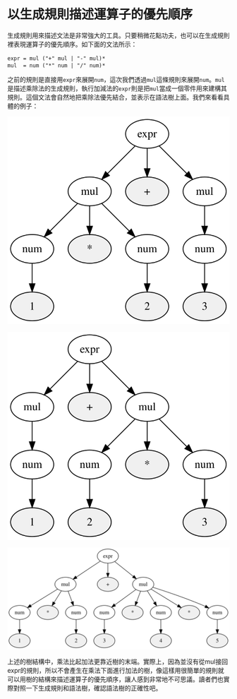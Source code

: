 # 以生成規則描述運算子的優先順序

生成規則用來描述文法是非常強大的工具。只要稍微花點功夫，也可以在生成規則裡表現運算子的優先順序。如下面的文法所示：

```text
expr = mul ("+" mul | "-" mul)*
mul  = num ("*" num | "/" num)*
```

之前的規則是直接用`expr`來展開`num`，這次我們透過`mul`這條規則來展開`num`。`mul`是描述乘除法的生成規則，執行加減法的`expr`則是把`mul`當成一個零件用來建構其規則。這個文法會自然地把乘除法優先結合，並表示在語法樹上面。我們來看看具體的例子：

![1\*2+3&#x7684;&#x8A9E;&#x6CD5;&#x6A39;](../../.gitbook/assets/index%20%2816%29.svg)

![1+2\*3&#x7684;&#x8A9E;&#x6CD5;&#x6A39;](../../.gitbook/assets/index%20%284%29.svg)

![1\*2+3\*4\*5&#x7684;&#x8A9E;&#x6CD5;&#x6A39;](../../.gitbook/assets/index.svg)

上述的樹結構中，乘法比起加法更靠近樹的末端。實際上，因為並沒有從mul接回expr的規則，所以不會產生在乘法下面進行加法的樹，像這樣用很簡單的規則就可以用樹的結構來描述運算子的優先順序，讓人感到非常地不可思議。讀者們也實際對照一下生成規則和語法樹，確認語法樹的正確性吧。

